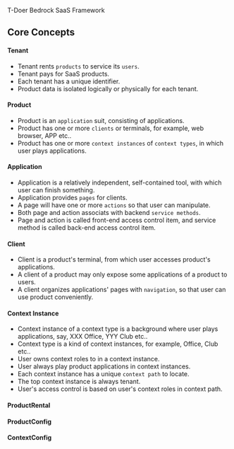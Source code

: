 T-Doer Bedrock SaaS Framework

## Core Concepts

#### Tenant

- Tenant rents `products` to service its `users`.
- Tenant pays for SaaS products.
- Each tenant has a unique identifier.
- Product data is isolated logically or physically for each tenant.

#### Product

- Product is an `application` suit, consisting of applications.
- Product has one or more `clients` or terminals, for example, web browser, APP etc..
- Product has one or more `context instances` of `context types`, in which user plays applications.

#### Application

- Application is a relatively independent, self-contained tool, with which user can finish something.
- Application provides `pages` for clients.
- A page will have one or more `actions` so that user can manipulate.
- Both page and action associats with backend `service methods`.
- Page and action is called front-end access control item, and service method is called back-end access control item.

#### Client

- Client is a product's terminal, from which user accesses product's applications.
- A client of a product may only expose some applications of a product to users.
- A client organizes applications' pages with `navigation`, so that user can use product conveniently.

#### Context Instance

- Context instance of a context type is a background where user plays applications, say, XXX Office, YYY Club etc..
- Context type is a kind of context instances, for example, Office, Club etc..
- User owns context roles to in a context instance.
- User always play product applications in context instances.
- Each context instance has a unique `context path` to locate.
- The top context instance is always tenant.
- User's access control is based on user's context roles in context path.

#### ProductRental


#### ProductConfig


#### ContextConfig